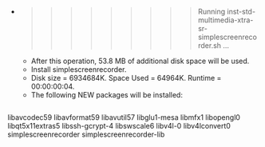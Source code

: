 * >>>>>>>>> Running inst-std-multimedia-xtra-sr-simplescreenrecorder.sh ...
  * After this operation, 53.8 MB of additional disk space will be used.
  * Install simplescreenrecorder.
  * Disk size = 6934684K. Space Used = 64964K. Runtime = 00:00:00:04.
  * The following NEW packages will be installed:
  ```bash
libavcodec59 libavformat59 libavutil57 libglu1-mesa libmfx1
libopengl0 libqt5x11extras5 libssh-gcrypt-4 libswscale6 libv4l-0
libv4lconvert0 simplescreenrecorder simplescreenrecorder-lib
  ```
